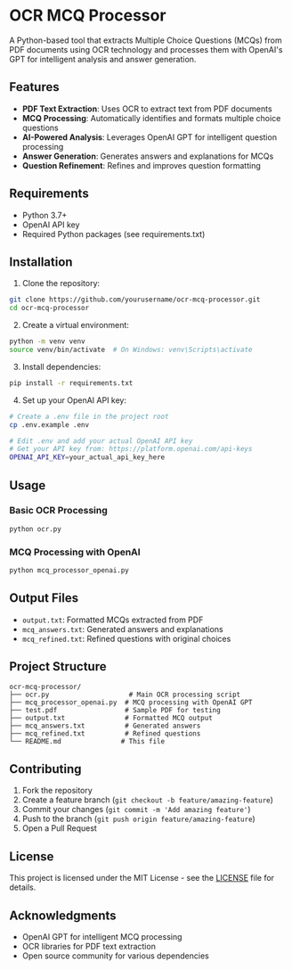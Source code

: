 # OCR MCQ Processor

A Python-based tool that extracts Multiple Choice Questions (MCQs) from PDF documents using OCR technology and processes them with OpenAI's GPT for intelligent analysis and answer generation.

## Features

- **PDF Text Extraction**: Uses OCR to extract text from PDF documents
- **MCQ Processing**: Automatically identifies and formats multiple choice questions
- **AI-Powered Analysis**: Leverages OpenAI GPT for intelligent question processing
- **Answer Generation**: Generates answers and explanations for MCQs
- **Question Refinement**: Refines and improves question formatting

## Requirements

- Python 3.7+
- OpenAI API key
- Required Python packages (see requirements.txt)

## Installation

1. Clone the repository:
```bash
git clone https://github.com/yourusername/ocr-mcq-processor.git
cd ocr-mcq-processor
```

2. Create a virtual environment:
```bash
python -m venv venv
source venv/bin/activate  # On Windows: venv\Scripts\activate
```

3. Install dependencies:
```bash
pip install -r requirements.txt
```

4. Set up your OpenAI API key:
```bash
# Create a .env file in the project root
cp .env.example .env

# Edit .env and add your actual OpenAI API key
# Get your API key from: https://platform.openai.com/api-keys
OPENAI_API_KEY=your_actual_api_key_here
```

## Usage

### Basic OCR Processing
```bash
python ocr.py
```

### MCQ Processing with OpenAI
```bash
python mcq_processor_openai.py
```

## Output Files

- `output.txt`: Formatted MCQs extracted from PDF
- `mcq_answers.txt`: Generated answers and explanations
- `mcq_refined.txt`: Refined questions with original choices

## Project Structure

```
ocr-mcq-processor/
├── ocr.py                    # Main OCR processing script
├── mcq_processor_openai.py  # MCQ processing with OpenAI GPT
├── test.pdf                 # Sample PDF for testing
├── output.txt               # Formatted MCQ output
├── mcq_answers.txt          # Generated answers
├── mcq_refined.txt          # Refined questions
└── README.md               # This file
```

## Contributing

1. Fork the repository
2. Create a feature branch (`git checkout -b feature/amazing-feature`)
3. Commit your changes (`git commit -m 'Add amazing feature'`)
4. Push to the branch (`git push origin feature/amazing-feature`)
5. Open a Pull Request

## License

This project is licensed under the MIT License - see the [LICENSE](LICENSE) file for details.

## Acknowledgments

- OpenAI GPT for intelligent MCQ processing
- OCR libraries for PDF text extraction
- Open source community for various dependencies
